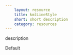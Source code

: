 ```yaml
---
    layout: resource
    title: kmlLineStyle
    short: short description
    category: resources
---
```


description

Default

